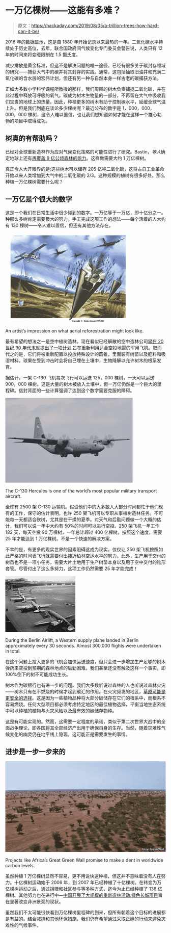 # 一万亿棵树——这能有多难？

> 原文：<https://hackaday.com/2019/08/05/a-trillion-trees-how-hard-can-it-be/>

2016 年的数据显示，这是自 1880 年开始记录以来最热的一年。二氧化碳水平持续处于历史高位，去年，联合国政府间气候变化专门委员会警告说，人类只有 12 年的时间来将变暖限制在 1.5 摄氏度。

减少排放是黄金标准，但这不是解决问题的唯一途径。已经有很多关于碳封存领域的研究——捕获大气中的碳并将其封存的实践。通常，这包括抽取旧油井和充满二氧化碳的含水层的宏伟计划，但还有另一种与自然本身一样古老的碳捕获方法。

正如大多数小学科学课程所教授的那样，我们周围的树木负责捕捉二氧化碳，并在此过程中释放可呼吸的氧气。碳成为树木生物量的一部分，不再留在大气中吸收我们宝贵的地球上的热量。因此，种植更多的树木有助于控制碳水平，延缓全球气温上升。但是我们到底在谈论多少棵树呢？最近公布的数字是 1，000，000，000，000 棵树，这令人难以置信，也让我们想知道如何才能在这样一个雄心勃勃的项目中取得成功。

## 树真的有帮助吗？

已经对全球重新造林作为应对气候变化策略的可能性进行了研究。Bastin，*等人*确定地球上还有[再覆盖 9 亿公顷森林的能力](https://science.sciencemag.org/content/365/6448/76)。这样做需要大约 1 万亿棵树。

真正令人大开眼界的是:这些树木可以储存 205 亿吨二氧化碳，这将占自工业革命开始以来人类增加到大气中的二氧化碳的 2/3。这种规模的植树有很多好处。那么种植一万亿棵树需要什么呢？

## 一万亿是个很大的数字

这是一个我们在日常生活中很少碰到的数字。一万亿等于一万亿，即十亿分之一。种那么多树肯定需要极大的努力。手工完成这项工作的想法——每个活着的人大约有 130 棵树——令人难以置信，但还有其他方法存在。

![](img/cc64eeea72da89f90d6bd16631da693d.png)

An artist’s impression on what aerial reforestration might look like.

最有希望的想法之一是空中植树造林。现在看似已经解散的空中造林公司[早在 20 世纪 90 年代末就提出了一项计划](https://www.theguardian.com/uk/1999/sep/02/paulbrown),旨在重新利用适合空投地雷的军用飞机。取而代之的是，它们将被重新配置以投放特殊设计的圆锥，里面装有树苗以及肥料和吸湿材料。球果在受到冲击时会将自己埋在土壤中，生物降解以允许树木的根系发育。

据估计，一架 C-130 飞机每次飞行可以运送 125，000 棵树，一天可以运送 900，000 棵树。这是大量的树木被放入土壤中，但一万亿仍然是一个巨大的里程碑。信封背面的一些计算强调了达到这个数字需要克服的障碍。

![](img/c1b8ae3927a940ed112a3e35059fd184.png)

The C-130 Hercules is one of the world’s most popular military transport aircraft.

全球有 2500 架 C-130 运输机。假设他们中的大多数人大部分时间都忙于他们现有的工作，保守的估计表明，也许 250 架飞机可以专职从事植树造林任务。不可能每一天都适合砍树，尤其是在干燥的夏季。对天气和后勤问题做一个大概的估计，我们可以说一年中大约有 50%的时间可以进行空投。250 架飞机一年工作 182 天，每天空投 90 万棵树，一年总计超过 400 亿棵树。按照这个速度，需要 25 年才能达到 1 万亿棵树。不是一个快速的解决方案。

不幸的是，有更多的现实世界的因素阻碍这成为现实。仅仅让 250 架飞机按照如此严格的时间表飞行就需要付出接近柏林空运水平的努力。此外，生产用于交付的树苗也不是一项小任务，需要大片土地用于生产树苗本身以及用于空中交付的锥形套管。尽管付出了这么多努力，这项工作仍然需要 25 年才能完成！

![](img/bf013651fe52174e48f9c29600c664c9.png)

During the Berlin Airlift, a Western supply plane landed in Berlin approximately every 30 seconds. Almost 300,000 flights were undertaken in total.

在这个问题上投入更多的飞机会加快运送速度，但只会进一步增加生产足够的树木弹药来空投到预期的森林地点的后勤困难。我们甚至还没有触及这样一个事实，即 100%倒下的树不可能成功生长。

树木作为碳银行也有进一步的问题。我们大多数听说过森林的人也听说过森林火灾——树木只有在不燃烧的时候才起到碳汇的作用。在火灾频发的地区，[草原可能是更安全的选择](https://phys.org/news/2018-07-grasslands-reliable-carbon-trees.html)。这是因为一些植物品种将大部分碳储存在它们的根系中，而根系不容易燃烧。任何大型项目都必须考虑特定地区的最佳植物选择，平衡当地生态系统中可以种植的植物与火灾风险以及最有效的碳储存物种。

这是有可能实现的。然而，这需要一定程度的承诺，类似于第二次世界大战中的全面战争理论，即各国将其全部经济产出用于确保自身的生存。当然，随着灾难性气候变化的幽灵仍在地平线上隐现，这可能正是需要发生的事情。

## 进步是一步一步来的

![](img/6a9ac90b59dd94136bc0bb7b993aa7a0.png)

Projects like Africa’s Great Green Wall promise to make a dent in worldwide carbon levels.

虽然种植 1 万亿棵树显然不容易，更不用说快速种植，但这并不意味着没有人在努力。十亿棵树运动始于 2006 年，到 2007 年已经种植了十亿棵树。在转变为万亿棵树运动之后，通过捐赠和社区参与等多种方式，迄今为止已经种植了 136 亿棵树。其他努力也在进行中—[中国开展了大规模的重新造林活动](http://www.xinhuanet.com/english/2019-03/22/c_137915662.htm),[绿色长城项目](https://www.greatgreenwall.org/about-great-green-wall)旨在显著改变非洲景观的现状。

虽然我们不太可能很快看到万亿棵树里程碑的到来，但所有朝着这个目标的进展都是有益的。结合减排和其他环保措施，我们仍有希望通过采取正确的行动来避免灾难性的气候事件。